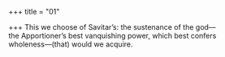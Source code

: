 +++
title = "01"

+++
This we choose of Savitar’s: the sustenance of the god—  
the Apportioner’s best vanquishing power, which best confers  
wholeness—(that) would we acquire.  
